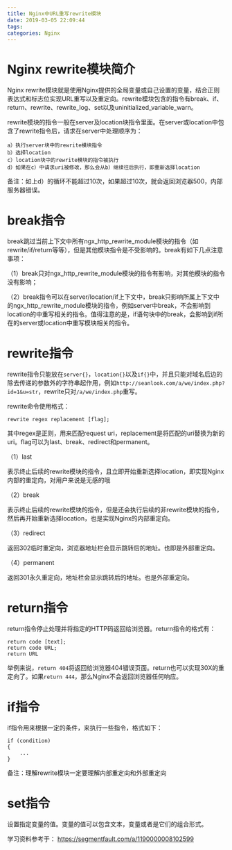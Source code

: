 ```yaml
---
title: Nginx中URL重写rewrite模块
date: 2019-03-05 22:09:44
tags:
categories: Nginx
---
```


# Nginx rewrite模块简介

Nginx rewrite模块就是使用Nginx提供的全局变量或自己设置的变量，结合正则表达式和标志位实现URL重写以及重定向。rewrite模块包含的指令有break、if、return、rewrite、rewrite_log、set以及uninitialized_variable_warn。

rewrite模块的指令一般在server及location块指令里面。在server或location中包含了rewrite指令后，请求在server中处理顺序为：

    a）执行server块中的rewrite模块指令
    b）选择location
    c）location块中的rewrite模块的指令被执行
    d）如果在c）中请求uri被修改，那么会从b）继续往后执行，即重新选择location

备注：如上d）的循环不能超过10次，如果超过10次，就会返回浏览器500，内部服务器错误。

# break指令

break跳过当前上下文中所有ngx_http_rewrite_module模块的指令（如rewrite/if/return等等），但是其他模块指令是不受影响的。break有如下几点注意事项：

（1）break只对ngx_http_rewrite_module模块的指令有影响，对其他模块的指令没有影响；

（2）break指令可以在server/location/if上下文中，break只影响所属上下文中的ngx_http_rewrite_module模块的指令，例如server中break，不会影响到location的中重写相关的指令。值得注意的是，if语句块中的break，会影响到if所在的server或location中重写模块相关的指令。

# rewrite指令

rewrite指令只能放在`server{}`，`location{}`以及`if{}`中，并且只能对域名后边的除去传递的参数外的字符串起作用，例如`http://seanlook.com/a/we/index.php?id=1&u=str`，rewrite只对`/a/we/index.php`重写。

rewrite命令使用格式：

    rewrite regex replacement [flag];

其中regex是正则，用来匹配request uri，replacement是将匹配的uri替换为新的uri。flag可以为last、break、redirect和permanent。

（1）last

表示终止后续的rewrite模块的指令，且立即开始重新选择location，即实现Nginx内部的重定向，对用户来说是无感的哦

（2）break

表示终止后续的rewrite模块的指令，但是还会执行后续的非rewrite模块的指令，然后再开始重新选择location，也是实现Nginx的内部重定向。

（3）redirect

返回302临时重定向，浏览器地址栏会显示跳转后的地址。也即是外部重定向。

（4）permanent

返回301永久重定向，地址栏会显示跳转后的地址。也是外部重定向。

# return指令

return指令停止处理并将指定的HTTP码返回给浏览器。return指令的格式有：

    return code [text];
    return code URL;
    return URL

举例来说，`return 404`将返回给浏览器404错误页面。return也可以实现30X的重定向了。如果`return 444`，那么Nginx不会返回浏览器任何响应。

# if指令

if指令用来根据一定的条件，来执行一些指令，格式如下：

```
if (condition) 
{ 
    ... 
}
```

备注：理解rewrite模块一定要理解内部重定向和外部重定向

# set指令

设置指定变量的值。变量的值可以包含文本，变量或者是它们的组合形式。

学习资料参考于：
https://segmentfault.com/a/1190000008102599
